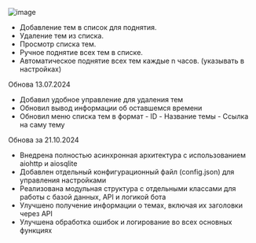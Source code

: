 ![image](https://github.com/user-attachments/assets/031b299d-1381-491d-96b4-e6d2b204f1ee)
- Добавление тем в список для поднятия.
- Удаление тем из списка.
- Просмотр списка тем.
- Ручное поднятие всех тем в списке.
- Автоматическое поднятие всех тем каждые n часов. (указывать в настройках)

Обнова 13.07.2024
- Добавил удобное управление для удаления тем
- Обновил вывод информации об оставшемся времени
- Обновил меню списка тем в формат - ID - Название темы - Ссылка на саму тему

Обнова за 21.10.2024
- Внедрена полностью асинхронная архитектура с использованием aiohttp и aiosqlite
- Добавлен отдельный конфигурационный файл (config.json) для управления настройками
- Реализована модульная структура с отдельными классами для работы с базой данных, API и логикой бота
- Улучшено получение информации о темах, включая их заголовки через API
- Улучшена обработка ошибок и логирование во всех основных функциях

